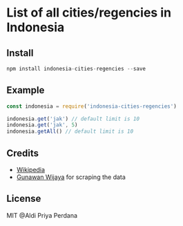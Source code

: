 # List of all cities/regencies in Indonesia

## Install
```javascript
npm install indonesia-cities-regencies --save
```

## Example
```javascript
const indonesia = require('indonesia-cities-regencies')

indonesia.get('jak') // default limit is 10
indonesia.get('jak', 5)
indonesia.getAll() // default limit is 10
```

## Credits
- [Wikipedia](https://id.wikipedia.org/wiki/Daftar_kabupaten_dan_kota_di_Indonesia)
- [Gunawan Wijaya](https://github.com/gunawan-pomona) for scraping the data 

## License
MIT @Aldi Priya Perdana